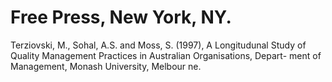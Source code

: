 # Free Press, New York, NY.

Terziovski, M., Sohal, A.S. and Moss, S. (1997), A Longitudunal Study of Quality Management Practices in Australian Organisations, Depart- ment of Management, Monash University, Melbour ne.